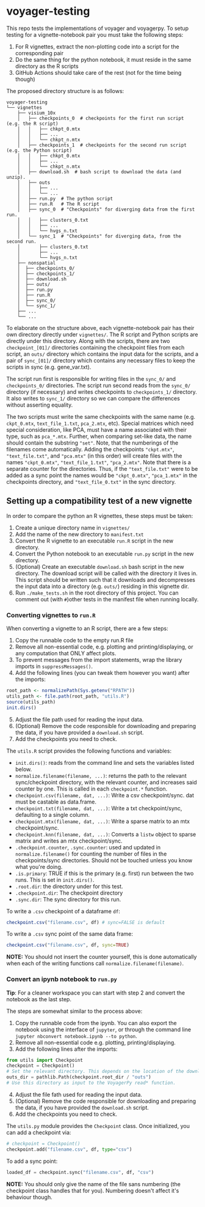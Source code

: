 # voyager-testing


This repo tests the implementations of voyager and voyagerpy. To setup testing for a vignette-notebook pair you must take the following steps:

1. For R vignettes, extract the non-plotting code into a script for the corresponding pair
2. Do the same thing for the python notebook, it must reside in the same directory as the R scripts
3. GitHub Actions should take care of the rest (not for the time being though)

The proposed directory structure is as follows:

```
voyager-testing
└── vignettes
    ├── visium_10x
    │   ├── checkpoints_0  # checkpoints for the first run script (e.g. the R script)
    │   │   ├── chkpt_0.mtx
    │   │   ├── ...
    │   │   └── chkpt_n.mtx
    │   ├── checkpoints_1  # checkpoints for the second run script (e.g. the Python script)
    │   │   ├── chkpt_0.mtx
    │   │   ├── ...
    │   │   └── chkpt_n.mtx
    │   ├── download.sh  # bash script to download the data (and unzip).
    │   ├── outs
    │   │   ├── ...
    │   │   └── ...
    │   ├── run.py  # The python script
    │   ├── run.R   # The R script
    │   ├── sync_0  # "Checkpoints" for diverging data from the first run.
    │   │   ├── clusters_0.txt
    │   │   ├── ...
    │   │   └── hvgs_n.txt
    │   └── sync_1  # "Checkpoints" for diverging data, from the second run.
    │       ├── clusters_0.txt
    │       ├── ...
    │       └── hvgs_n.txt
    ├── nonspatial
    │  ├── checkpoints_0/
    │  ├── checkpoints_1/
    │  ├── download.sh
    │  ├── outs/
    │  ├── run.py
    │  ├── run.R
    │  ├── sync_0/
    │  └── sync_1/
    ├── ...
    └── ...
```

To elaborate on the structure above, each vignette-notebook pair has their own directory directly under `vignettes/`.
The R script and Python scripts are directly under this directory. Along with the scripts, there are two `checkpoint_[01]/` directories containing the checkpoint files from each script,
an `outs/` directory which contains the input data for the scripts, and a pair of `sync_[01]/` directory which contains any necessary files to keep the scripts in sync (e.g. gene_var.txt).

The script run first is responsible for writing files in the `sync_0/` and `checkpoints_0/` directories.
The script run second reads from the `sync_0/` directory (if necessary) and writes checkpoints to `checkpoints_1/` directory. It also writes to `sync_1/` directory so we can compare the differences without asserting equality.

The two scripts must write the same checkpoints with the same name (e.g. `ckpt_0.mtx`, `text_file_1.txt`, `pca_2.mtx`, etc). Special matrices which need special consideration, like PCA, must have a name associated with their type, such as `pca_*.mtx`. Further, when comparing set-like data, the name should contain the substring `"set"`. Note, that the numberings of the filenames come automatically. Adding the checkpoints `"ckpt.mtx"`, `"text_file.txt"`, and `"pca.mtx"` (in this order) will create files with the names `"ckpt_0.mtx"`, `"text_file_1.txt"`, `"pca_2.mtx"`. Note that there is a separate counter for the directories. Thus, if the `"text_file.txt"` were to be added as a sync point the names would be `"ckpt_0.mtx"`, `"pca_1.mtx"` in the checkpoints directory, and `"text_file_0.txt"` in the sync directory.


## Setting up a compatibility test of a new vignette

In order to compare the python an R vignettes, these steps must be taken:

1. Create a unique directory name in `vignettes/`
2. Add the name of the new directory to `manifest.txt`
3. Convert the R vignette to an executable `run.R` script in the new directory.
4. Convert the Python notebook to an executable `run.py` script in the new directory.
5. (Optional) Create an executable `download.sh` bash script in the new directory. The download script will be called with the directory it lives in. This script should be written such that it downloads and decompresses the input data into a directory (e.g. `outs/`) residing in this vignette dir.
6. Run `./make_tests.sh` in the root directory of this project. You can comment out (with `#`)other tests in the manifest file when running locally.

### Converting vignettes to `run.R`

When converting a vignette to an R script, there are a few steps:

1. Copy the runnable code to the empty run.R file
2. Remove all non-essential code, e.g. plotting and printing/displaying, or any computation that ONLY affect plots.
3. To prevent messages from the import statements, wrap the library imports in `suppressMessages()`.
4. Add the following lines (you can tweak them however you want) after the imports: 
```R
root_path <- normalizePath(Sys.getenv("RPATH"))
utils_path <- file.path(root_path, "utils.R")
source(utils_path)
init.dirs()
```
5. Adjust the file path used for reading the input data.
6. (Optional) Remove the code responsible for downloading and preparing the data, if you have provided a `download.sh` script.
7. Add the checkpoints you need to check.

The `utils.R` script provides the following functions and variables:

- `init.dirs()`: reads from the command line and sets the variables listed below.
- `normalize.filename(filename, ...)`: returns the path to the relevant sync/checkpoint directory, with the relevant counter, and increases said counter by one. This is called in each `checkpoint.*` function.
- `checkpoint.csv(filename, dat, ...)`: Write a csv checkpoint/sync. dat must be castable as data.frame.
- `checkpoint.txt(filename, dat, ...)`: Write a txt checkpoint/sync, defaulting to a single column.
- `checkpoint.mtx(filename, dat, ...)`: Write a sparse matrix to an mtx checkpoint/sync.
- `checkpoint.knn(filename, dat, ...)`: Converts a `listw` object to sparse matrix and writes an mtx checkpoint/sync.
- `.checkpoint.counter`, `.sync.counter`: used and updated in `normalize.filename()` for counting the number of files in the checkpoints/sync directories. Should not be touched unless you know what you're doing.
- `.is.primary`: TRUE if this is the primary (e.g. first) run between the two runs. This is set in `init.dirs()`.
- `.root.dir`: the directory under for this test.
- `.checkpoint.dir`: The checkpoint directory
- `.sync.dir`: The sync directory for this run.

To write a `.csv` checkpoint of a dataframe `df`:

```R
checkpoint.csv("filename.csv", df) # sync=FALSE is default
```

To write a `.csv` sync point of the same data frame:
```R
checkpoint.csv("filename.csv", df, sync=TRUE)
```

**NOTE:** You should not insert the counter yourself, this is done automatically when each of the writing functions call `normalize.filename(filename)`.

### Convert an ipynb notebook to `run.py`

**Tip**: For a cleaner workspace you can start with step 2 and convert the notebook as the last step. 

The steps are somewhat similar to the process above:

1. Copy the runnable code from the ipynb. You can also export the notebook using the interface of `jupyter`, or through the command line `jupyter nbconvert notebook.ipynb --to python`.
2. Remove all non-essential code e.g. plotting, printing/displaying.
3. Add the following lines after the imports:
```python
from utils import Checkpoint
checkpoint = Checkpoint()
# Set the relevant directory. This depends on the location of the downloaded data.
outs_dir = pathlib.Path(checkpoint.root_dir / "outs")
# Use this directory as input to the VoyagerPy read* function.
```
4. Adjust the file fath used for reading the input data.
5. (Optional) Remove the code responsible for downloading and preparing the data, if you have provided the `download.sh` script.
6. Add the checkpoints you need to check.

The `utils.py` module provides the `Checkpoint` class. Once initialized, you can add a checkpoint via:

```python
# checkpoint = Checkpoint()
checkpoint.add("filename.csv", df, type="csv")
```

To add a sync point:

```python
loaded_df = checkpoint.sync("filename.csv", df, "csv")
```

**NOTE:** You should only give the name of the file sans numbering (the checkpoint class handles that for you). Numbering doesn't affect it's behaviour though.



